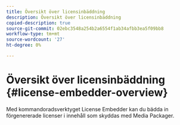 ```yaml
---
title: Översikt över licensinbäddning
description: Översikt över licensinbäddning
copied-description: true
source-git-commit: 02ebc3548a254b2a6554f1ab34afbb3ea5f09bb8
workflow-type: tm+mt
source-wordcount: '27'
ht-degree: 0%

---
```


# Översikt över licensinbäddning {#license-embedder-overview}

Med kommandoradsverktyget License Embedder kan du bädda in förgenererade licenser i innehåll som skyddas med Media Packager.
